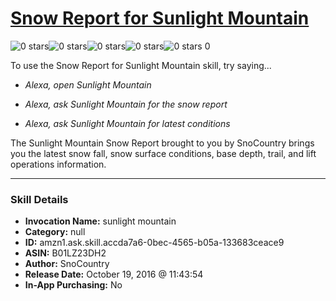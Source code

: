 # [Snow Report for Sunlight Mountain](http://alexa.amazon.com/#skills/amzn1.ask.skill.accda7a6-0bec-4565-b05a-133683ceace9)
![0 stars](../../images/ic_star_border_black_18dp_1x.png)![0 stars](../../images/ic_star_border_black_18dp_1x.png)![0 stars](../../images/ic_star_border_black_18dp_1x.png)![0 stars](../../images/ic_star_border_black_18dp_1x.png)![0 stars](../../images/ic_star_border_black_18dp_1x.png) 0

To use the Snow Report for Sunlight Mountain skill, try saying...

* *Alexa, open Sunlight Mountain*

* *Alexa, ask Sunlight Mountain for the snow report*

* *Alexa, ask Sunlight Mountain for latest conditions*

The Sunlight Mountain Snow Report brought to you by SnoCountry brings you the latest snow fall, snow surface conditions,  base depth, trail, and lift operations information.

***

### Skill Details

* **Invocation Name:** sunlight mountain
* **Category:** null
* **ID:** amzn1.ask.skill.accda7a6-0bec-4565-b05a-133683ceace9
* **ASIN:** B01LZ23DH2
* **Author:** SnoCountry
* **Release Date:** October 19, 2016 @ 11:43:54
* **In-App Purchasing:** No
